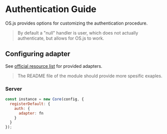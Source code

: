# Authentication Guide

OS.js provides options for customizing the authentication procedure.

> By default a "null" handler is user, which does not actually authenticate, but allows for OS.js to work.

## Configuring adapter

See [official resource list](/resource/official/README.md) for provided adapters.

> The README file of the module should provide more spesific exaples.

### Server

```javascript
const instance = new Core(config, {
  registerDefault: {
    auth: {
      adapter: fn
    }
  }
});
```

